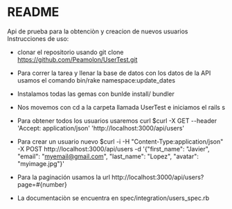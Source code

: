 # README

Api de prueba para la obtenciòn y creacion de nuevos usuarios
Instrucciones de uso:

* clonar el repositorio usando git clone https://github.com/Peamolon/UserTest.git

* Para correr la tarea y llenar la base de datos con los datos de la API usamos el comando bin/rake namespace:update_dates

* Instalamos todas las gemas con bunlde install/ bundler 

* Nos movemos con cd a la carpeta llamada UserTest e iniciamos el rails s

* Para obtener todos los usuarios usaremos curl $curl -X GET --header 'Accept: application/json' 'http://localhost:3000/api/users'

* Para crear un usuario nuevo $curl -i -H "Content-Type:application/json" -X POST http://localhost:3000/api/users -d '{"first_name": "Javier", "email": "myemail@gmail.com", "last_name": "Lopez", "avatar": "myimage.jpg"}'

* Para la paginación usamos la url http://localhost:3000/api/users?page=#{number}

* La documentaciòn se encuentra en spec/integration/users_spec.rb



